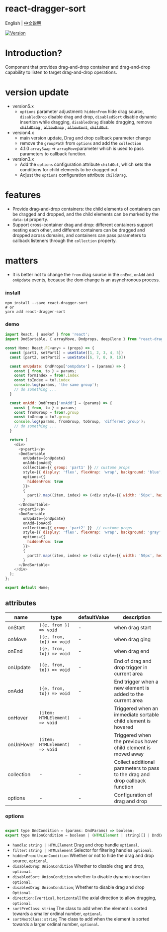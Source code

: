 # react-dragger-sort

English | [中文说明](./README_CN.md)

[![Version](https://img.shields.io/badge/version-5.0.9-green)](https://www.npmjs.com/package/react-dragger-sort)

# Introduction?

Component that provides drag-and-drop container and drag-and-drop capability to listen to target drag-and-drop operations.

# version update
- version5.x
  - `options` parameter adjustment: `hiddenFrom` hide drag source, `disabledDrop` disable drag and drop, `disabledSort` disable dynamic insertion while dragging, `disabledDrag` disable dragging, remove ~~`childDrag`~~ , ~~`allowDrop`~~ , ~~`allowSort`~~, ~~`childOut`~~.
- version4.x
  - main version update, Drag and drop callback parameter change
  - remove the `groupPath` from `options` and add the `collection`
  - 4.1.0 `arraySwap` => `arrayMove`parameter which is used to pass parameters to callback function.
- version3.x
  - Add the `options` configuration attribute `childOut`, which sets the conditions for child elements to be dragged out
  - Adjust the `options` configuration attribute `childDrag`.

# features
- Provide drag-and-drop containers: the child elements of containers can be dragged and dropped, and the child elements can be marked by the `data-id` property.
- Support cross-container drag and drop: different containers support nesting each other, and different containers can be dragged and dropped across domains, and containers can pass parameters to callback listeners through the `collection` property.

# matters
  - It is better not to change the `from` drag source in the `onEnd`, `onAdd` and `onUpdate` events, because the dom change is an asynchronous process.

### install
```
npm install --save react-dragger-sort
# or
yarn add react-dragger-sort
```

### demo
```javascript
import React, { useRef } from 'react';
import DndSortable, { arrayMove, Dndprops, deepClone } from "react-dragger-sort";

const Home: React.FC<any> = (props) => {
  const [part1, setPart1] = useState([1, 2, 3, 4, 5])
  const [part2, setPart2] = useState([6, 7, 8, 9, 10])

  const onUpdate: DndProps['onUpdate'] = (params) => {
    const { from, to } = params;
    const formIndex = from?.index
    const toIndex = to?.index
    console.log(params, 'the same group');
    // do something ...
  }

  const onAdd: DndProps['onAdd'] = (params) => {
    const { from, to } = params;
    const fromGroup = from?.group
    const toGroup = to?.group
    console.log(params, fromGroup, toGroup, 'different group');
    // do something ...
  }

  return (
    <div>
      <p>part1</p>
      <DndSortable
        onUpdate={onUpdate}
        onAdd={onAdd}
        collection={{ group: 'part1' }} // custome props
        style={{ display: 'flex', flexWrap: 'wrap', background: 'blue', width: '200px', marginTop: '10px' }}
        options={{
          hiddenFrom: true
        }}>
        {
          part1?.map((item, index) => (<div style={{ width: '50px', height: '50px', backgroundColor: 'red', border: '1px solid green' }} key={index}>{item}</div>))
        }
      </DndSortable>
      <p>part2</p>
      <DndSortable
        onUpdate={onUpdate}
        onAdd={onAdd}
        collection={{ group: 'part2' }}  // custome props
        style={{ display: 'flex', flexWrap: 'wrap', background: 'gray', width: '200px', marginTop: '10px' }}
        options={{
          hiddenFrom: true
        }}>
        {
          part2?.map((item, index) => (<div style={{ width: '50px', height: '50px', backgroundColor: 'red', border: '1px solid green' }} key={index}>{item}</div>))
        }
      </DndSortable>
    </div>
  );
};

export default Home;
```

## attributes

| name                          | type                  | defaultValue                                                   | description                                                                                                      |
| ----------------------------- | --------------------- | -------------------------------------------------------------- | --------------------------------------------------------------------------------------------------------- |
| onStart                      | `({e, from }) => void`            | -                                                  | when drag start                                                                                  |
| onMove                      | `({e, from, to}) => void`            | -                                                  | when drag ging                                                                                 |
| onEnd                      | `({e, from, to}) => void`| -                                                  | when drag end                                                                                 |
| onUpdate                      | `({e, from, to}) => void`            | -                                                  | End of drag and drop trigger in current area                                                                                  |
| onAdd                      | `({e, from, to}) => void`            | -                                                  | End trigger when a new element is added to the current area                                                                                  |
| onHover                      | `(item: HTMLElement) => void`            | -                                                  | Triggered when an immediate sortable child element is hovered                                                                                  |
| onUnHover                      | `(item: HTMLElement) => void`            | -                                                  | Triggered when the previous hover child element is moved away                                                                                  |
| collection                     | -            | -                                                  |  Collect additional parameters to pass to the drag and drop callback function                                                                                 |
| options                           | -            | -                                                  |  Configuration of drag and drop                                                                                 |

### options
```javascript

export type DndCondition = (params: DndParams) => boolean;
export type UnionCondition = boolean | (HTMLElement | string)[] | DndCondition;
```
- `handle`: `string | HTMLElement` Drag and drop handle `optional`.
- `filter`: `string | HTMLElement` Selector for filtering handles `optional`.
- `hiddenFrom`: `UnionCondition` Whether or not to hide the drag and drop source, `optional`.
- `disabledDrop`: `UnionCondition` Whether to disable drag and drop, `optional`.
- `disabledSort`: `UnionCondition` whether to disable dynamic insertion `optional`.
- `disabledDrag`: `UnionCondition`; Whether to disable drag and drop `Optional`.
- `direction`: [`vertical`, `horizontal`] the axial direction to allow dragging, `optional`.
- `sortPreClass`: `string` The class to add when the element is sorted towards a smaller ordinal number, `optional`.
- `sortNextClass`: `string` The class to add when the element is sorted towards a larger ordinal number, `optional`.
